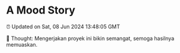 # A Mood Story

⏰ Updated on Sat, 08 Jun 2024 13:48:05 GMT

💭 Thought: Mengerjakan proyek ini bikin semangat, semoga hasilnya memuaskan.

